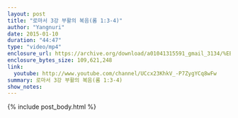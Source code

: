 ```yaml
---
layout: post
title: "로마서 3강 부활의 복음(롬 1:3-4)"
author: "Yangnuri"
date: 2015-01-10
duration: "44:47"
type: "video/mp4"
enclosure_url: https://archive.org/download/a01041315591_gmail_3134/%EB%A1%9C%EB%A7%88%EC%84%9C%203%EA%B0%95%20%EB%B6%80%ED%99%9C%EC%9D%98%20%EB%B3%B5%EC%9D%8C%28%EB%A1%AC1_3-4%29.mp4
enclosure_bytes_size: 109,621,248  
link:
  youtube: http://www.youtube.com/channel/UCcx23KhkV_-P7ZygYCq8wFw
summary: 로마서 3강 부활의 복음(롬 1:3-4)
show_notes:
---
```


{% include post_body.html %}
